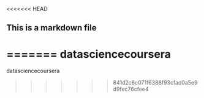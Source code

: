 <<<<<<< HEAD
## This is a markdown file
=======
datasciencecoursera
===================

datasciencecoursera
>>>>>>> 841d2c6c071f6388f93cfad0a5e9d9fec76cfee4
